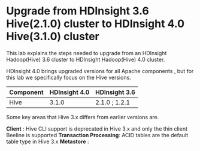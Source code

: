 #  Upgrade from HDInsight 3.6 Hive(2.1.0) cluster to HDInsight 4.0 Hive(3.1.0) cluster 

This lab explains the steps needed to upgrade from an HDInsight Hadoop(Hive) 3.6 cluster to HDInsight Hadoop(Hive) 4.0 cluster.

HDInsight 4.0 brings upgraded versions for all Apache components , but for this lab we specifically focus on the Hive versions. 

|Component| HDInsight 4.0 | HDInsight 3.6 |
|--|--|--|
|Hive| 3.1.0 |2.1.0 ; 1.2.1| 

Some key areas that Hive 3.x differs from earlier versions are.

 **Client** : Hive CLI support is deprecated in Hive 3.x and only the thin client Beeline is supported 
**Transaction Processing**: ACID tables are the default table type in Hive 3.x
 **Metastore** : 

<!--stackedit_data:
eyJoaXN0b3J5IjpbMjA5MTE3MTQ4MywxMDEwNTY1MDc0LC0xOD
EyOTU3OTU3LC03NzM1NDU1NDQsMTQwNDc1Nzc2OSwtMjA5NDky
MTgzMCwtNzg5Mzk4NTQsLTE5OTM2MTIwMTksOTE4NjcwMTEyLC
0xODY2NTU2MDIwLC0xMDg1MTg2NzE2LC0yMzMwMTE4NiwtMTM4
ODI4NTE0M119
-->
